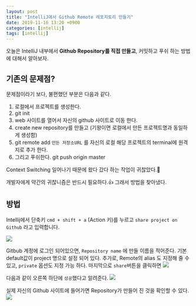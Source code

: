 ```yaml
---
layout: post
title: "IntelliJ에서 Github Remote 레포지토리 만들기"
date: 2019-11-16 13:20 +0900
categories: [intellij]
tags: [intellij]
---
```


오늘은 IntelliJ 내부에서 **Github Repository를 직접 만들고**, 커밋하고 푸쉬 하는 방법에 대해서 알아보자.

## 기존의 문제점?

문제점이라기 보다, 불편했던 부분은 다음과 같다.

1. 로컬에서 프로젝트를 생성한다.
2. git init
3. web 사이트를 열어서 자신의 github 사이트로 이동 한다.
4. create new repository를 만들고 (기왕이면 로컬에서 만든 프로젝트명과 동일하게 생성함)
5. git remote add `만든 저장소URL` 를 자신의 로컬 해당 프로젝트의 terminal에 원격지로 추가 한다.
6. 그리고 푸쉬한다. git push origin master

Context Switching 일어나기 때문에 왔다 갔다 하는 작업이 귀찮았다.🤔

개발자에게 약간의 귀찮니즘은 반드시 필요하다.👍 그래서 방법을 찾아냈다.

## 방법

Intellij에서 단축키 `cmd + shift + a` (Action 키)를 누르고 `share project on Github` 라고 입력합니다.

![](/assets/images/share1.png)

Gitbub 계정에 로그인 되어있으면, `Repository name` 에 만들 이름을 적어준다. 기본 default값이 project 명으로 설정 되어 있다.
추가로, Remote의 alias 도 지정해 줄 수 있고, `private` 옵션도 지정 가능 하다.
마지막으로 `share`버튼을 클릭하면
![](/assets/images/share2.png)

다음과 같이 오른쪽 하단에 `성공`했다고 알려준다.
![](/assets/images/share3.png)

실제 자신의 Github 사이트에 들어가면 Repository가 만들어 진 것을 확인할 수 있다.
![](/assets/images/share4.png)
